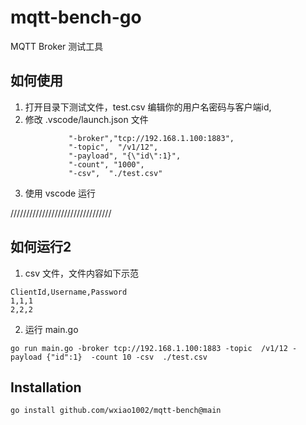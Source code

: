 # mqtt-bench-go
MQTT Broker 测试工具

## 如何使用
1. 打开目录下测试文件，test.csv 编辑你的用户名密码与客户端id,
2. 修改 .vscode/launch.json 文件
```
             "-broker","tcp://192.168.1.100:1883",
             "-topic",  "/v1/12",
             "-payload", "{\"id\":1}",
             "-count", "1000",
             "-csv",  "./test.csv"
```
3. 使用 vscode 运行

////////////////////////////////
## 如何运行2
1. csv 文件，文件内容如下示范
```
ClientId,Username,Password
1,1,1
2,2,2
```
2. 运行 main.go
```
go run main.go -broker tcp://192.168.1.100:1883 -topic  /v1/12 -payload {"id":1}  -count 10 -csv  ./test.csv
```

## Installation
```
go install github.com/wxiao1002/mqtt-bench@main
```  
